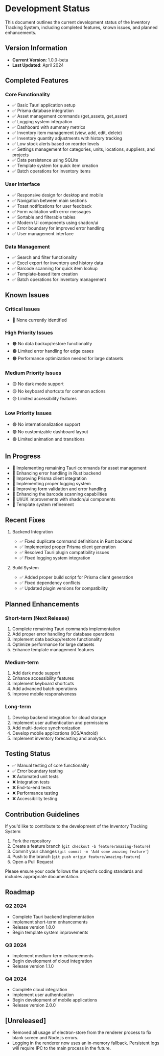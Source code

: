 # Development Status

This document outlines the current development status of the Inventory Tracking System, including completed features, known issues, and planned enhancements.

## Version Information

- **Current Version**: 1.0.0-beta
- **Last Updated**: April 2024

## Completed Features

### Core Functionality
- ✅ Basic Tauri application setup
- ✅ Prisma database integration
- ✅ Asset management commands (get_assets, get_asset)
- ✅ Logging system integration
- ✅ Dashboard with summary metrics
- ✅ Inventory item management (view, add, edit, delete)
- ✅ Inventory quantity adjustments with history tracking
- ✅ Low stock alerts based on reorder levels
- ✅ Settings management for categories, units, locations, suppliers, and projects
- ✅ Data persistence using SQLite
- ✅ Template system for quick item creation
- ✅ Batch operations for inventory items

### User Interface
- ✅ Responsive design for desktop and mobile
- ✅ Navigation between main sections
- ✅ Toast notifications for user feedback
- ✅ Form validation with error messages
- ✅ Sortable and filterable tables
- ✅ Modern UI components using shadcn/ui
- ✅ Error boundary for improved error handling
- ✅ User management interface

### Data Management
- ✅ Search and filter functionality
- ✅ Excel export for inventory and history data
- ✅ Barcode scanning for quick item lookup
- ✅ Template-based item creation
- ✅ Batch operations for inventory management

## Known Issues

### Critical Issues
- 🔴 None currently identified

### High Priority Issues
- 🟠 No data backup/restore functionality
- 🟠 Limited error handling for edge cases
- 🟠 Performance optimization needed for large datasets

### Medium Priority Issues
- 🟡 No dark mode support
- 🟡 No keyboard shortcuts for common actions
- 🟡 Limited accessibility features

### Low Priority Issues
- 🟢 No internationalization support
- 🟢 No customizable dashboard layout
- 🟢 Limited animation and transitions

## In Progress

- 🔄 Implementing remaining Tauri commands for asset management
- 🔄 Enhancing error handling in Rust backend
- 🔄 Improving Prisma client integration
- 🔄 Implementing proper logging system
- 🔄 Improving form validation and error handling
- 🔄 Enhancing the barcode scanning capabilities
- 🔄 UI/UX improvements with shadcn/ui components
- 🔄 Template system refinement

## Recent Fixes

1. Backend Integration
   - ✅ Fixed duplicate command definitions in Rust backend
   - ✅ Implemented proper Prisma client generation
   - ✅ Resolved Tauri plugin compatibility issues
   - ✅ Fixed logging system integration

2. Build System
   - ✅ Added proper build script for Prisma client generation
   - ✅ Fixed dependency conflicts
   - ✅ Updated plugin versions for compatibility

## Planned Enhancements

### Short-term (Next Release)
1. Complete remaining Tauri commands implementation
2. Add proper error handling for database operations
3. Implement data backup/restore functionality
4. Optimize performance for large datasets
5. Enhance template management features

### Medium-term
1. Add dark mode support
2. Enhance accessibility features
3. Implement keyboard shortcuts
4. Add advanced batch operations
5. Improve mobile responsiveness

### Long-term
1. Develop backend integration for cloud storage
2. Implement user authentication and permissions
3. Add multi-device synchronization
4. Develop mobile applications (iOS/Android)
5. Implement inventory forecasting and analytics

## Testing Status

- ✅ Manual testing of core functionality
- ✅ Error boundary testing
- ❌ Automated unit tests
- ❌ Integration tests
- ❌ End-to-end tests
- ❌ Performance testing
- ❌ Accessibility testing

## Contribution Guidelines

If you'd like to contribute to the development of the Inventory Tracking System:

1. Fork the repository
2. Create a feature branch (`git checkout -b feature/amazing-feature`)
3. Commit your changes (`git commit -m 'Add some amazing feature'`)
4. Push to the branch (`git push origin feature/amazing-feature`)
5. Open a Pull Request

Please ensure your code follows the project's coding standards and includes appropriate documentation.

## Roadmap

### Q2 2024
- Complete Tauri backend implementation
- Implement short-term enhancements
- Release version 1.0.0
- Begin template system improvements

### Q3 2024
- Implement medium-term enhancements
- Begin development of cloud integration
- Release version 1.1.0

### Q4 2024
- Complete cloud integration
- Implement user authentication
- Begin development of mobile applications
- Release version 2.0.0

## [Unreleased]
- Removed all usage of electron-store from the renderer process to fix blank screen and Node.js errors.
- Logging in the renderer now uses an in-memory fallback. Persistent logs will require IPC to the main process in the future.